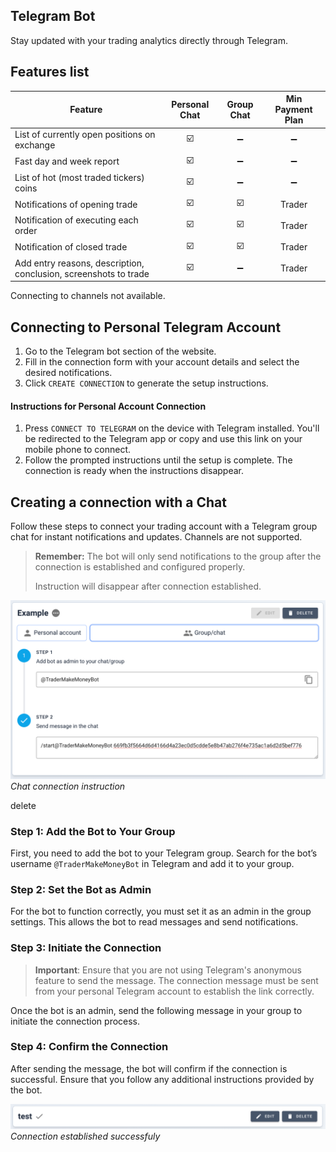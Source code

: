 ## Telegram Bot

Stay updated with your trading analytics directly through Telegram.

## Features list

| Feature                                                          | Personal Chat | Group Chat | Min Payment Plan |
| ---------------------------------------------------------------- | :-----------: | :--------: | :--------------: |
| List of currently open positions on exchange                     |      ☑️       |     ➖     |        ➖        |
| Fast day and week report                                         |      ☑️       |     ➖     |        ➖        |
| List of hot (most traded tickers) coins                          |      ☑️       |     ➖     |        ➖        |
| Notifications of opening trade                                   |      ☑️       |     ☑️     |      Trader      |
| Notification of executing each order                             |      ☑️       |     ☑️     |      Trader      |
| Notification of closed trade                                     |      ☑️       |     ☑️     |      Trader      |
| Add entry reasons, description, conclusion, screenshots to trade |      ☑️       |     ➖     |      Trader      |

Connecting to channels not available.

## Connecting to Personal Telegram Account

1. Go to the Telegram bot section of the website.
2. Fill in the connection form with your account details and select the desired
   notifications.
3. Click `CREATE CONNECTION` to generate the setup instructions.

#### Instructions for Personal Account Connection

1. Press `CONNECT TO TELEGRAM` on the device with Telegram installed. You'll be
   redirected to the Telegram app or copy and use this link on your mobile phone
   to connect.
2. Follow the prompted instructions until the setup is complete. The connection
   is ready when the instructions disappear.

## Creating a connection with a Chat

<!-- panels:start -->
<!-- div:left-panel -->

Follow these steps to connect your trading account with a Telegram group chat
for instant notifications and updates.
Channels are not supported.

> **Remember:** The bot will only send notifications to the group after the
> connection is established and configured properly.
>
> Instruction will disappear after connection established.

<!-- div:right-panel -->

<picture > <source srcset="_media/telegram-bot/chat-form-dark.png"
    media="(prefers-color-scheme: dark)"> <img
        src="_media/telegram-bot/chat-form.png" > </picture>
<em>Chat connection instruction</em>

<div>
    <P>
        delete
    </p>
</div>

<!-- panels:end -->

### Step 1: Add the Bot to Your Group

First, you need to add the bot to your Telegram group. Search for the bot’s
username `@TraderMakeMoneyBot` in Telegram and add it to your group.

### Step 2: Set the Bot as Admin

For the bot to function correctly, you must set it as an admin in the group
settings. This allows the bot to read messages and send notifications.

### Step 3: Initiate the Connection

> **Important**: Ensure that you are not using Telegram's anonymous feature to
> send the message. The connection message must be sent from your personal
> Telegram account to establish the link correctly.

Once the bot is an admin, send the following message in your group to initiate
the connection process.

### Step 4: Confirm the Connection

<!-- panels:start -->
<!-- div:left-panel -->

After sending the message, the bot will confirm if the connection is successful.
Ensure that you follow any additional instructions provided by the bot.

<!-- div:right-panel -->

<picture>
    <source srcset="_media/telegram-bot/conn-ready-dark.png"
    media="(prefers-color-scheme: dark)"> <img
        src="_media/telegram-bot/conn-ready.png" >
</picture>
<em>Connection established successfuly</em>

<!-- panels:end -->
